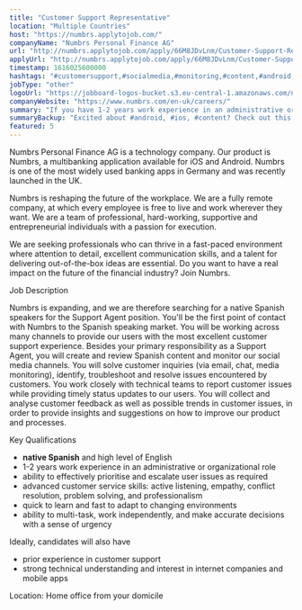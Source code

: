 ```yaml
---
title: "Customer Support Representative"
location: "Multiple Countries"
host: "https://numbrs.applytojob.com/"
companyName: "Numbrs Personal Finance AG"
url: "http://numbrs.applytojob.com/apply/66M8JDvLnm/Customer-Support-Representative-Native-Spanish-Remote"
applyUrl: "http://numbrs.applytojob.com/apply/66M8JDvLnm/Customer-Support-Representative-Native-Spanish-Remote"
timestamp: 1616025600000
hashtags: "#customersupport,#socialmedia,#monitoring,#content,#android,#ios,#marketing,#office,#finance,#English"
jobType: "other"
logoUrl: "https://jobboard-logos-bucket.s3.eu-central-1.amazonaws.com/numbrs-personal-finance-ag"
companyWebsite: "https://www.numbrs.com/en-uk/careers/"
summary: "If you have 1-2 years work experience in an administrative or organizational role, Numbrs has a job opening for a customer support representative."
summaryBackup: "Excited about #android, #ios, #content? Check out this job post!"
featured: 5
---
```


Numbrs Personal Finance AG is a technology company. Our product is Numbrs, a multibanking application available for iOS and Android. Numbrs is one of the most widely used banking apps in Germany and was recently launched in the UK.

Numbrs is reshaping the future of the workplace. We are a fully remote company, at which every employee is free to live and work wherever they want. We are a team of professional, hard-working, supportive and entrepreneurial individuals with a passion for execution.

We are seeking professionals who can thrive in a fast-paced environment where attention to detail, excellent communication skills, and a talent for delivering out-of-the-box ideas are essential. Do you want to have a real impact on the future of the financial industry? Join Numbrs.

Job Description

Numbrs is expanding, and we are therefore searching for a native Spanish speakers for the Support Agent position. You'll be the first point of contact with Numbrs to the Spanish speaking market. You will be working across many channels to provide our users with the most excellent customer support experience. Besides your primary responsibility as a Support Agent, you will create and review Spanish content and monitor our social media channels. You will solve customer inquiries (via email, chat, media monitoring), identify, troubleshoot and resolve issues encountered by customers. You work closely with technical teams to report customer issues while providing timely status updates to our users. You will collect and analyse customer feedback as well as possible trends in customer issues, in order to provide insights and suggestions on how to improve our product and processes.

Key Qualifications

*   **native Spanish** and high level of English
*   1-2 years work experience in an administrative or organizational role
*   ability to effectively prioritise and escalate user issues as required
*   advanced customer service skills: active listening, empathy, conflict resolution, problem solving, and professionalism
*   quick to learn and fast to adapt to changing environments
*   ability to multi-task, work independently, and make accurate decisions with a sense of urgency

Ideally, candidates will also have

*   prior experience in customer support
*   strong technical understanding and interest in internet companies and mobile apps

Location: Home office from your domicile
